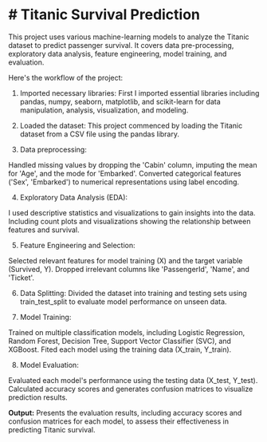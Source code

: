# # **Titanic Survival Prediction**

This project uses various machine-learning models to analyze the Titanic dataset to predict passenger survival. It covers data pre-processing, exploratory data analysis, feature engineering, model training, and evaluation.


Here's the workflow of the project: 

1. Imported necessary libraries:
   First I imported essential libraries including pandas, numpy, seaborn, matplotlib, and scikit-learn for data manipulation, analysis, visualization, and modeling.

2. Loaded the dataset:
  This project commenced by loading the Titanic dataset from a CSV file using the pandas library.

3. Data preprocessing:

Handled missing values by dropping the 'Cabin' column, imputing the mean for 'Age', and the mode for 'Embarked'.
Converted categorical features ('Sex', 'Embarked') to numerical representations using label encoding.

4. Exploratory Data Analysis (EDA):

I used descriptive statistics and visualizations to gain insights into the data.
Including count plots and visualizations showing the relationship between features and survival.

5. Feature Engineering and Selection:

Selected relevant features for model training (X) and the target variable (Survived, Y).
Dropped irrelevant columns like 'PassengerId', 'Name', and 'Ticket'.

6. Data Splitting:
Divided the dataset into training and testing sets using train_test_split to evaluate model performance on unseen data.

7. Model Training:

Trained on multiple classification models, including Logistic Regression, Random Forest, Decision Tree, Support Vector Classifier (SVC), and XGBoost.
Fited each model using the training data (X_train, Y_train).

8. Model Evaluation:

Evaluated each model's performance using the testing data (X_test, Y_test).
Calculated accuracy scores and generates confusion matrices to visualize prediction results.

**Output:** Presents the evaluation results, including accuracy scores and confusion matrices for each model, to assess their effectiveness in predicting Titanic survival.

